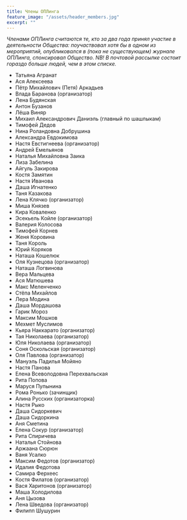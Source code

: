 ```yaml
---
title: Члены ОПЛинга
feature_image: "/assets/header_members.jpg"
excerpt: ""
---
```


*Членами ОПЛинга считаются те, кто за два года принял участие в деятельности Общества: поучаствовал хотя бы в одном из мероприятий, опубликовался в (пока не существующем) журнале ОПЛинга, спонсировал Общество. NB! В почтовой рассылке состоит гораздо больше людей, чем в этом списке.*


- Татьяна Агранат
- Ася Алексеева
- Пётр Михайлович (Петя) Аркадьев
- Влада Баранова (организатор)
- Лена Будянская
- Антон Бузанов
- Лёша Виняр
- Михаил Александрович Даниэль (главный по шашлыкам)
- Тимофей Дедов
- Нина Роландовна Добрушина
- Александра Евдокимова
- Настя Евстигнеева (организатор)
- Андрей Емельянов
- Наталья Михайловна Заика
- Лиза Забелина
- Айгуль Закирова
- Костя Замятин
- Настя Иванова
- Даша Игнатенко
- Таня Казакова
- Лена Клячко (организатор)
- Миша Князев
- Кира Коваленко
- Эсекьель Койле (организатор)
- Валерия Колосова
- Тимофей Корнев
- Женя Коровина
- Таня Король
- Юрий Коряков
- Наташа Кошелюк
- Оля Кузнецова (организатор)
- Наташа Логвинова
- Вера Мальцева
- Ася Матюшева
- Макс Меленченко
- Стёпа Михайлов
- Лера Модина
- Даша Мордашова
- Гарик Мороз
- Максим Мошков
- Мехмет Муслимов
- Кьяра Наккарато (организатор)
- Тая Николаева (организатор)
- Юля Николаева (организатор)
- Соня Оскольская (организатор)
- Оля Павлова (организатор)
- Мануэль Падилья Мойяно
- Настя Панова
- Елена Всеволодовна Перехвальская
- Рита Попова
- Маруся Пупынина
- Рома Ронько (зачинщик)
- Алина Русских (организаторка)
- Настя Рыко
- Даша Сидоркевич
- Даша Сидоркина
- Аня Сметина
- Елена Сокур (организатор)
- Рита Спиричева
- Наталья Стойнова
- Аржаана Сюрюн
- Ваня Усалко
- Максим Федотов (организатор)
- Идалия Федотова
- Самира Ферхеес
- Костя Филатов (организатор)
- Вася Харитонов (организатор)
- Маша Холодилова
- Аня Цызова
- Лена Шведова (организатор)
- Филипп Шушурин
